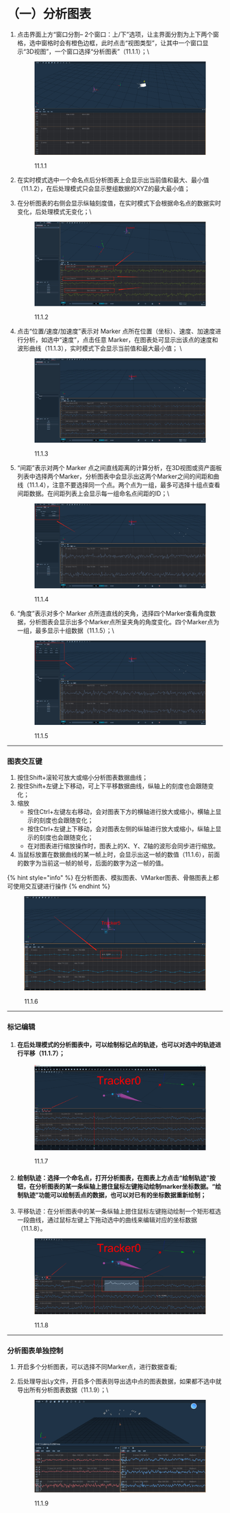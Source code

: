 # （一）分析图表

1.  点击界面上方“窗口分割– 2个窗口：上/下”选项，让主界面分割为上下两个窗格，选中窗格时会有橙色边框，此时点击“视图类型”，让其中一个窗口显示“3D视图”，一个窗口选择“分析图表”（11.1.1）；\


    <figure><img src="../.gitbook/assets/image (336).png" alt=""><figcaption><p>11.1.1</p></figcaption></figure>
2. 在实时模式选中一个命名点后分析图表上会显示出当前值和最大、最小值（11.1.2），在后处理模式只会显示整组数据的XYZ的最大最小值；
3.  在分析图表的右侧会显示纵轴刻度值，在实时模式下会根据命名点的数据实时变化，后处理模式无变化；\


    <figure><img src="../.gitbook/assets/image (337).png" alt=""><figcaption><p>11.1.2</p></figcaption></figure>
4.  点击“位置/速度/加速度”表示对 Marker 点所在位置（坐标）、速度、加速度进行分析，如选中“速度”，点击任意 Marker，在图表处可显示出该点的速度和波形曲线（11.1.3），实时模式下会显示当前值和最大最小值； \


    <figure><img src="../.gitbook/assets/image (331).png" alt=""><figcaption><p>11.1.3</p></figcaption></figure>
5.  “间距”表示对两个 Marker 点之间直线距离的计算分析，在3D视图或资产面板列表中选择两个Marker，分析图表中会显示出这两个Marker之间的间距和曲线（11.1.4），注意不要选择同一个点。两个点为一组，最多可选择十组点查看间距数据。在间距列表上会显示每一组命名点间距的ID；\


    <figure><img src="../.gitbook/assets/image (332).png" alt=""><figcaption><p>11.1.4</p></figcaption></figure>
6.  “角度”表示对多个 Marker 点所连直线的夹角，选择四个Marker查看角度数据，分析图表会显示出多个Marker点所呈夹角的角度变化。四个Marker点为一组，最多显示十组数据（11.1.5）；\


    <figure><img src="../.gitbook/assets/image (333).png" alt=""><figcaption><p>11.1.5</p></figcaption></figure>



***

### 图表交互键

1. 按住Shift+滚轮可放大或缩小分析图表数据曲线；
2. 按住Shift+左键上下移动，可上下平移数据曲线，纵轴上的刻度也会跟随变化；
3. 缩放
   * 按住Ctrl+左键左右移动，会对图表下方的横轴进行放大或缩小，横轴上显示的刻度也会跟随变化；
   * 按住Ctrl+左键上下移动，会对图表左侧的纵轴进行放大或缩小，纵轴上显示的刻度也会跟随变化；
   * 在对图表进行缩放操作时，图表上的X、Y、Z轴的波形会同步进行缩放。
4. 当鼠标放置在数据曲线的某一帧上时，会显示出这一帧的数值（11.1.6），前面的数字为当前这一帧的帧号，后面的数字为这一帧的值。

{% hint style="info" %}
在分析图表、模拟图表、VMarker图表、骨骼图表上都可使用交互键进行操作
{% endhint %}

<figure><img src="../.gitbook/assets/image (334).png" alt=""><figcaption><p>11.1.6</p></figcaption></figure>

***

### 标记编辑

1.  #### 在后处理模式的分析图表中，可以绘制标记点的轨迹，也可以对选中的轨迹进行平移（11.1.7）；

    <figure><img src="../.gitbook/assets/image (392).png" alt=""><figcaption><p>11.1.7</p></figcaption></figure>
2. #### 绘制轨迹：选择一个命名点，打开分析图表，在图表上方点击“绘制轨迹”按钮，在分析图表的某一条纵轴上摁住鼠标左键拖动绘制marker坐标数据。“绘制轨迹”功能可以绘制丢点的数据，也可以对已有的坐标数据重新绘制；
3.  平移轨迹：在分析图表中的某一条纵轴上摁住鼠标左键拖动绘制一个矩形框选一段曲线，通过鼠标左键上下拖动选中的曲线来编辑对应的坐标数据（11.1.8）。

    <figure><img src="../.gitbook/assets/image (393).png" alt=""><figcaption><p>11.1.8</p></figcaption></figure>

***

### 分析图表单独控制

1. 开启多个分析图表，可以选择不同Marker点，进行数据查看;
2.  后处理导出Ly文件，开启多个图表则导出选中点的图表数据，如果都不选中就导出所有分析图表数据（11.1.9）；\


    <figure><img src="../.gitbook/assets/企业微信截图_17272464747650.png" alt=""><figcaption><p>11.1.9</p></figcaption></figure>
